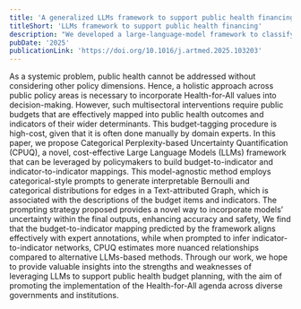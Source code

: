```yaml
---
title: 'A generalized LLMs framework to support public health financing through probabilistic predictions and uncertainty quantification'
titleShort: 'LLMs framework to support public health financing'
description: "We developed a large-language-model framework to classify governments' budget lines into categories that are relevant to outcome variables. This approach overcomes the limitations of traditional machine learning methods of classifying short texts across hundreds of potential labels in the context of budget tagging."
pubDate: '2025'
publicationLink: 'https://doi.org/10.1016/j.artmed.2025.103203'
---
```


As a systemic problem, public health cannot be addressed without considering other policy dimensions. Hence, a holistic approach across public policy areas is necessary to incorporate Health-for-All values into decision-making. However, such multisectoral interventions require public budgets that are effectively mapped into public health outcomes and indicators of their wider determinants. This budget-tagging procedure is high-cost, given that it is often done manually by domain experts. In this paper, we propose Categorical Perplexity-based Uncertainty Quantification (CPUQ), a novel, cost-effective Large Language Models (LLMs) framework that can be leveraged by policymakers to build budget-to-indicator and indicator-to-indicator mappings. This model-agnostic method employs categorical-style prompts to generate interpretable Bernoulli and categorical distributions for edges in a Text-attributed Graph, which is associated with the descriptions of the budget items and indicators. The prompting strategy proposed provides a novel way to incorporate models’ uncertainty within the final outputs, enhancing accuracy and safety, We find that the budget-to-indicator mapping predicted by the framework aligns effectively with expert annotations, while when prompted to infer indicator-to-indicator networks, CPUQ estimates more nuanced relationships compared to alternative LLMs-based methods. Through our work, we hope to provide valuable insights into the strengths and weaknesses of leveraging LLMs to support public health budget planning, with the aim of promoting the implementation of the Health-for-All agenda across diverse governments and institutions.
